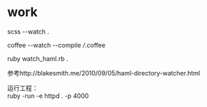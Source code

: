 work
====

scss --watch .

coffee --watch --compile */*.coffee

ruby watch_haml.rb .

参考http://blakesmith.me/2010/09/05/haml-directory-watcher.html

运行工程：<br/>
ruby -run -e httpd . -p 4000
